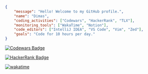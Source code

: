 
```json
{
    "message": "Hello! Welcome to my GitHub profile.",
    "name": "Dimas",
    "coding_activities": ["Codewars", "HackerRank", "TLX"],
    "monitoring_tools": ["WakaTime", "Notion"],
    "code_editors": ["IntelliJ IDEA", "VS Code", "Vim", "Zed"],
    "goals": "Code for 10 hours per day."
}
```
<div>
    
[![Codewars Badge](https://www.codewars.com/users/dimas292/badges/small)](https://www.codewars.com/users/dimas292)

[![HackerRank Badge](https://img.shields.io/badge/HackerRank-Profile-brightgreen)](https://www.hackerrank.com/profile/dimasixc22)

[![wakatime](https://wakatime.com/badge/user/f1f9ead8-2cff-4945-b35a-36ca6357aa9c.svg)](https://wakatime.com/@f1f9ead8-2cff-4945-b35a-36ca6357aa9c)

